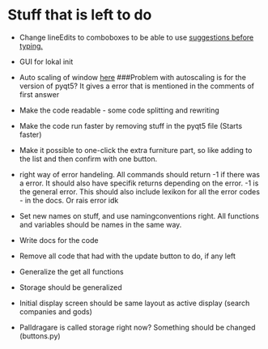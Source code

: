 # Stuff that is left to do
* Change lineEdits to comboboxes to be able to use [suggestions before typing.](https://stackoverflow.com/questions/67891112/how-to-display-all-suggestions-before-typing-anything-in-pyqt5-tablewidget)
* GUI for lokal init
* Auto scaling of window [here](https://stackoverflow.com/questions/41331201/pyqt-5-and-4k-screen)
###Problem with autoscaling is for the version of pyqt5? It gives a error that is mentioned in the comments of first answer

* Make the code readable - some code splitting and rewriting
* Make the code run faster by removing stuff in the pyqt5 file (Starts faster)
* Make it possible to one-click the extra furniture part, so like adding to the list and then confirm with one button.
* right way of error handeling. All commands should return -1 if there was a error. It should also have specifik returns depending on the error. -1 is the general error. This should also include lexikon for all the error codes - in the docs. Or rais error idk
* Set new names on stuff, and use namingconventions right. All functions and variables should be names in the same way.
* Write docs for the code
* Remove all code that had with the update button to do, if any left
* Generalize the get all functions
* Storage should be generalized
* Initial display screen should be same layout as active display (search companies and gods)
* Palldragare is called storage right now? Something should be changed (buttons.py)
